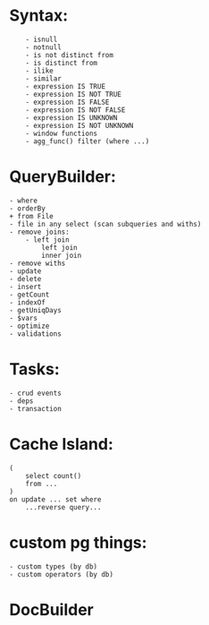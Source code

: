 # Syntax:
		- isnull
		- notnull
		- is not distinct from
        - is distinct from
		- ilike
		- similar
		- expression IS TRUE
		- expression IS NOT TRUE
		- expression IS FALSE
		- expression IS NOT FALSE
		- expression IS UNKNOWN
		- expression IS NOT UNKNOWN
		- window functions
        - agg_func() filter (where ...)

# QueryBuilder:
    - where
    - orderBy
    + from File
    - file in any select (scan subqueries and withs)
    - remove joins:
        - left join
            left join
            inner join
    - remove withs
    - update
    - delete
    - insert
    - getCount
    - indexOf
    - getUniqDays
    - $vars
    - optimize
    - validations

# Tasks:
    - crud events
    - deps
    - transaction

# Cache Island:
    (
        select count()
        from ...
    )
    on update ... set where
        ...reverse query...

# custom pg things:
    - custom types (by db)
    - custom operators (by db)

# DocBuilder
